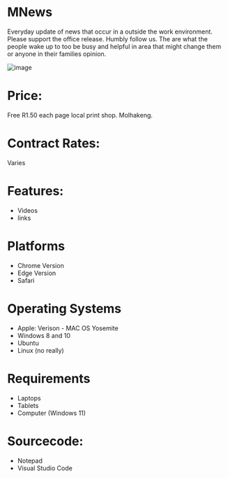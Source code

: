 # MNews
Everyday update of news that occur in a outside the work environment. Please support the office release. Humbly follow us.
The are what the people wake up to too be busy and helpful in area that might change them or anyone in their families opinion. 

![image](https://user-images.githubusercontent.com/75079699/118116946-3bfc2980-b3eb-11eb-9823-4dbba4911de0.png)


# Price: 
Free 
R1.50 each page local print shop. Molhakeng. 

# Contract Rates:
Varies 

# Features:
* Videos
* links
# Platforms
* Chrome Version 
* Edge Version
* Safari 

# Operating Systems

* Apple: Verison - MAC OS Yosemite 
* Windows 8 and 10
* Ubuntu 
* Linux (no really)

# Requirements 
* Laptops
* Tablets
* Computer (Windows 11)

# Sourcecode:
* Notepad
* Visual Studio Code
